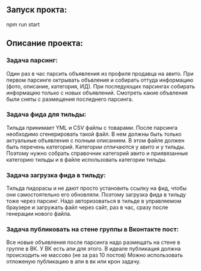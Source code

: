 ## Запуск прокта:
npm run start

## Описание проекта:
### Задача парсинг: 
Один раз в час парсить объявления из профиля продавца на авито.
При первом парсинге октрывать объвления и собирать оттуда информацию (фото, описание, категория, ИД). 
При последующих парсингах собирать информацию только с новых объявлений. 
Смотреть какие объвления были сняты с размещения последнего парсинга. 

### Задача фида для тильды:
Тильда принимает YML и CSV файлы с товарами. После парсинга необходимо сгенерировать такой файл. 
В нем должны быть только актуальные объявления с полным описанием.
В этом файле должен быть перечень категорий. Категории отличаются у авито и у тильды.
Поэтому нужно собрать справочник категорий авито и приявязанные категорию тильды и 
в файле использовать категории тильды.

### Задача загрузка фида в тильду:
Тильда пидорасы и не дают просто установить ссылку на фид, чтобы они самостоятельно его обновляли.
Поэтому загрузка фида в тильду тоже через парсинг. Надо авторизоваться в тильде в управляемом браузере
и загружать файл через сайт, раз в час, сразу после генерации нового файла.

### Задача публиковать на стене группы в Вконтакте пост:
Все новые объявления после парсинга надо размещать на стене в группе в ВК.
У ВК есть апи для этого. В идеале публикация должна происходить не массово (не за раз 10 постов)
Можно использовать отложеную публикацию в апи в вк или крон задачу.